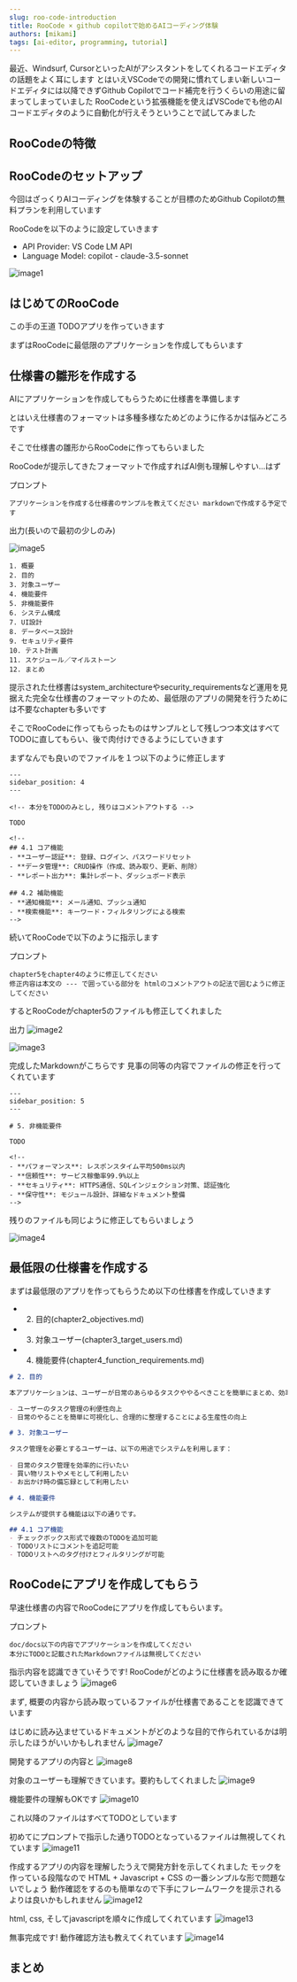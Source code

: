 ```yaml
---
slug: roo-code-introduction
title: RooCode × github copilotで始めるAIコーディング体験
authors: [mikami]
tags: [ai-editor, programming, tutorial]
---
```


最近、Windsurf, CursorといったAIがアシスタントをしてくれるコードエディタの話題をよく耳にします
とはいえVSCodeでの開発に慣れてしまい新しいコードエディタには以降できずGithub Copilotでコード補完を行うくらいの用途に留まってしまっていました
RooCodeという拡張機能を使えばVSCodeでも他のAIコードエディタのように自動化が行えそうということで試してみました

<!-- truncate -->

## RooCodeの特徴

## RooCodeのセットアップ

今回はざっくりAIコーディングを体験することが目標のためGithub Copilotの無料プランを利用しています

RooCodeを以下のように設定していきます

- API Provider: VS Code LM API
- Language Model: copilot - claude-3.5-sonnet

![image1](./img/2025-03-18-roo-code-introduction/1.png)

## はじめてのRooCode

この手の王道 TODOアプリを作っていきます

まずはRooCodeに最低限のアプリケーションを作成してもらいます

## 仕様書の雛形を作成する

AIにアプリケーションを作成してもらうために仕様書を準備します

とはいえ仕様書のフォーマットは多種多様なためどのように作るかは悩みどころです

そこで仕様書の雛形からRooCodeに作ってもらいました

RooCodeが提示してきたフォーマットで作成すればAI側も理解しやすい...はず

プロンプト
```
アプリケーションを作成する仕様書のサンプルを教えてください markdownで作成する予定です
```

出力(長いので最初の少しのみ)

![image5](./img/2025-03-18-roo-code-introduction/5.png)

```
1. 概要
2. 目的
3. 対象ユーザー
4. 機能要件
5. 非機能要件
6. システム構成
7. UI設計
8. データベース設計
9. セキュリティ要件
10. テスト計画
11. スケジュール／マイルストーン
12. まとめ
```

提示された仕様書はsystem_architectureやsecurity_requirementsなど運用を見据えた完全な仕様書のフォーマットのため、最低限のアプリの開発を行うためには不要なchapterも多いです

そこでRooCodeに作ってもらったものはサンプルとして残しつつ本文はすべてTODOに直してもらい、後で肉付けできるようにしていきます

まずなんでも良いのでファイルを１つ以下のように修正します

```
---
sidebar_position: 4
---

<!-- 本分をTODOのみとし, 残りはコメントアウトする -->

TODO

<!--
## 4.1 コア機能
- **ユーザー認証**: 登録、ログイン、パスワードリセット
- **データ管理**: CRUD操作（作成、読み取り、更新、削除）
- **レポート出力**: 集計レポート、ダッシュボード表示

## 4.2 補助機能
- **通知機能**: メール通知、プッシュ通知
- **検索機能**: キーワード・フィルタリングによる検索
-->
```

続いてRooCodeで以下のように指示します

プロンプト
```
chapter5をchapter4のように修正してください
修正内容は本文の --- で囲っている部分を htmlのコメントアウトの記法で囲むように修正してください
```

するとRooCodeがchapter5のファイルも修正してくれました

出力
![image2](./img/2025-03-18-roo-code-introduction/2.png)

![image3](./img/2025-03-18-roo-code-introduction/3.png)

完成したMarkdownがこちらです 見事の同等の内容でファイルの修正を行ってくれています
```
---
sidebar_position: 5
---

# 5. 非機能要件

TODO

<!--
- **パフォーマンス**: レスポンスタイム平均500ms以内
- **信頼性**: サービス稼働率99.9%以上
- **セキュリティ**: HTTPS通信、SQLインジェクション対策、認証強化
- **保守性**: モジュール設計、詳細なドキュメント整備
-->
```

残りのファイルも同じように修正してもらいましょう

![image4](./img/2025-03-18-roo-code-introduction/4.png)

## 最低限の仕様書を作成する

まずは最低限のアプリを作ってもらうため以下の仕様書を作成していきます

- 2. 目的(chapter2_objectives.md)
- 3. 対象ユーザー(chapter3_target_users.md)
- 4. 機能要件(chapter4_function_requirements.md)

```markdown
# 2. 目的

本アプリケーションは、ユーザーが日常のあらゆるタスクややるべきことを簡単にまとめ、効率的に管理できる環境を提供することを目的としています。従来のタスク管理ツールとは一線を画し、シンプルで直感的な操作により、利用者が毎日のルーチンを一元的に把握し、整理できるよう設計されています。

- ユーザーのタスク管理の利便性向上
- 日常のやることを簡単に可視化し、合理的に整理することによる生産性の向上
```

```markdown
# 3. 対象ユーザー

タスク管理を必要とするユーザーは、以下の用途でシステムを利用します：
 
- 日常のタスク管理を効率的に行いたい
- 買い物リストやメモとして利用したい
- お出かけ時の備忘録として利用したい
```

```markdown
# 4. 機能要件

システムが提供する機能は以下の通りです。

## 4.1 コア機能
- チェックボックス形式で複数のTODOを追加可能
- TODOリストにコメントを追記可能
- TODOリストへのタグ付けとフィルタリングが可能
```


## RooCodeにアプリを作成してもらう

早速仕様書の内容でRooCodeにアプリを作成してもらいます。

プロンプト
```
doc/docs以下の内容でアプリケーションを作成してください
本分にTODOと記載されたMarkdownファイルは無視してください
```

指示内容を認識できていそうです! RooCodeがどのように仕様書を読み取るか確認していきましょう
![image6](./img/2025-03-18-roo-code-introduction/6.png)

まず, 概要の内容から読み取っているファイルが仕様書であることを認識できています

はじめに読み込ませているドキュメントがどのような目的で作られているかは明示したほうがいいかもしれません
![image7](./img/2025-03-18-roo-code-introduction/7.png)

開発するアプリの内容と
![image8](./img/2025-03-18-roo-code-introduction/8.png)

対象のユーザーも理解できています。要約もしてくれました
![image9](./img/2025-03-18-roo-code-introduction/9.png)

機能要件の理解もOKです
![image10](./img/2025-03-18-roo-code-introduction/10.png)

これ以降のファイルはすべてTODOとしています

初めてにプロンプトで指示した通りTODOとなっているファイルは無視してくれています
![image11](./img/2025-03-18-roo-code-introduction/11.png)

作成するアプリの内容を理解したうえで開発方針を示してくれました
モックを作っている段階なので HTML + Javascript + CSS の一番シンプルな形で問題ないでしょう
動作確認をするのも簡単なので下手にフレームワークを提示されるよりは良いかもしれません
![image12](./img/2025-03-18-roo-code-introduction/12.png)

html, css, そしてjavascriptを順々に作成してくれています
![image13](./img/2025-03-18-roo-code-introduction/13.png)

無事完成です! 動作確認方法も教えてくれています
![image14](./img/2025-03-18-roo-code-introduction/14.png)

## まとめ
